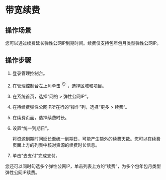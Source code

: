 # 带宽续费<a name="eip_0014"></a>

## 操作场景<a name="section17241151163212"></a>

您可以通过续费延长弹性公网IP到期时间。续费仅支持包年包月类型弹性公网IP。

## 操作步骤<a name="section194319203325"></a>

1.  登录管理控制台。
2.  在管理控制台左上角单击![](figures/icon-region.png)，选择区域和项目。
3.  在系统首页，选择“网络 \> 弹性公网IP”。
4.  在待续费弹性公网IP所在行的“操作”列，选择“更多 \> 续费”。
5.  在续费页面，选择续费时长。
6.  设置“统一到期日”。

    将资源到期时间延长至统一到期日，可能产生额外的续费天数。您可以在续费页面上方的列表中核对资源的续费时长信息。

7.  单击“去支付”完成支付。

您还可以同时勾选多个弹性公网IP，单击列表上方的“续费”，为多个包年包月类型弹性公网IP续费。

